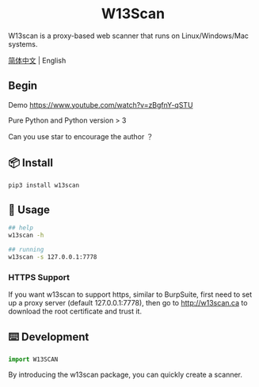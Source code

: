 <h1 align="center">W13Scan</h1>
W13scan is a proxy-based web scanner that runs on Linux/Windows/Mac systems.

[简体中文](./README_CN.md) | English

## Begin
Demo https://www.youtube.com/watch?v=zBgfnY-qSTU

Pure Python and Python version > 3

Can you use star to encourage the author ？

## 📦 Install

```bash
pip3 install w13scan
```

## 🔨 Usage

```bash
## help
w13scan -h

## running
w13scan -s 127.0.0.1:7778
```

### HTTPS Support

If you want w13scan to support https, similar to BurpSuite, first need to set up a proxy server (default 127.0.0.1:7778), then go to http://w13scan.ca to download the root certificate and trust it.

## ⌨️ Development

```python
import W13SCAN
```

By introducing the w13scan package, you can quickly create a scanner.


